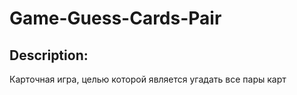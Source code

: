 # Game-Guess-Cards-Pair

## Description:
Карточная игра, целью которой является угадать все пары карт
